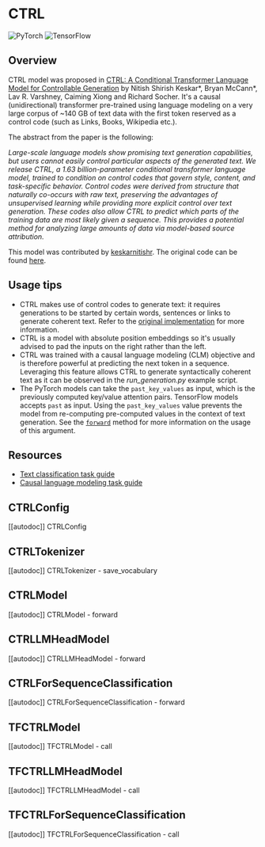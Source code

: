 <!--Copyright 2020 The HuggingFace Team. All rights reserved.

Licensed under the Apache License, Version 2.0 (the "License"); you may not use this file except in compliance with
the License. You may obtain a copy of the License at

http://www.apache.org/licenses/LICENSE-2.0

Unless required by applicable law or agreed to in writing, software distributed under the License is distributed on
an "AS IS" BASIS, WITHOUT WARRANTIES OR CONDITIONS OF ANY KIND, either express or implied. See the License for the
specific language governing permissions and limitations under the License.

⚠️ Note that this file is in Markdown but contain specific syntax for our doc-builder (similar to MDX) that may not be
rendered properly in your Markdown viewer.

-->

# CTRL

<div class="flex flex-wrap space-x-1">
<img alt="PyTorch" src="https://img.shields.io/badge/PyTorch-DE3412?style=flat&logo=pytorch&logoColor=white">
<img alt="TensorFlow" src="https://img.shields.io/badge/TensorFlow-FF6F00?style=flat&logo=tensorflow&logoColor=white">
</div>

## Overview

CTRL model was proposed in [CTRL: A Conditional Transformer Language Model for Controllable Generation](https://huggingface.co/papers/1909.05858) by Nitish Shirish Keskar*, Bryan McCann*, Lav R. Varshney, Caiming Xiong and
Richard Socher. It's a causal (unidirectional) transformer pre-trained using language modeling on a very large corpus
of ~140 GB of text data with the first token reserved as a control code (such as Links, Books, Wikipedia etc.).

The abstract from the paper is the following:

*Large-scale language models show promising text generation capabilities, but users cannot easily control particular
aspects of the generated text. We release CTRL, a 1.63 billion-parameter conditional transformer language model,
trained to condition on control codes that govern style, content, and task-specific behavior. Control codes were
derived from structure that naturally co-occurs with raw text, preserving the advantages of unsupervised learning while
providing more explicit control over text generation. These codes also allow CTRL to predict which parts of the
training data are most likely given a sequence. This provides a potential method for analyzing large amounts of data
via model-based source attribution.*

This model was contributed by [keskarnitishr](https://huggingface.co/keskarnitishr). The original code can be found
[here](https://github.com/salesforce/ctrl).

## Usage tips

- CTRL makes use of control codes to generate text: it requires generations to be started by certain words, sentences
  or links to generate coherent text. Refer to the [original implementation](https://github.com/salesforce/ctrl) for
  more information.
- CTRL is a model with absolute position embeddings so it's usually advised to pad the inputs on the right rather than
  the left.
- CTRL was trained with a causal language modeling (CLM) objective and is therefore powerful at predicting the next
  token in a sequence. Leveraging this feature allows CTRL to generate syntactically coherent text as it can be
  observed in the *run_generation.py* example script.
- The PyTorch models can take the `past_key_values` as input, which is the previously computed key/value attention pairs.
  TensorFlow models accepts `past` as input. Using the `past_key_values` value prevents the model from re-computing
  pre-computed values in the context of text generation. See the [`forward`](model_doc/ctrl#transformers.CTRLModel.forward)
  method for more information on the usage of this argument.


## Resources

- [Text classification task guide](../tasks/sequence_classification)
- [Causal language modeling task guide](../tasks/language_modeling)

## CTRLConfig

[[autodoc]] CTRLConfig

## CTRLTokenizer

[[autodoc]] CTRLTokenizer
    - save_vocabulary

<frameworkcontent>
<pt>

## CTRLModel

[[autodoc]] CTRLModel
    - forward

## CTRLLMHeadModel

[[autodoc]] CTRLLMHeadModel
    - forward

## CTRLForSequenceClassification

[[autodoc]] CTRLForSequenceClassification
    - forward

</pt>
<tf>

## TFCTRLModel

[[autodoc]] TFCTRLModel
    - call

## TFCTRLLMHeadModel

[[autodoc]] TFCTRLLMHeadModel
    - call

## TFCTRLForSequenceClassification

[[autodoc]] TFCTRLForSequenceClassification
    - call

</tf>
</frameworkcontent>
